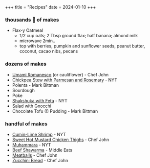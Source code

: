 +++
title = "Recipes"
date = 2024-01-10
+++

### thousands :exploding_head: of makes
- Flax-y Oatmeal
  - 1/2 cup oats; 2 Tbsp ground flax; half banana; almond milk
  - microwave 2min..
  - top with berries, pumpkin and sunflower seeds, peanut butter, coconut, cacao nibs, pecans


### dozens of makes
- [Umami Romanesco](https://www.allrecipes.com/recipe/281570/roasted-roman-style-romanesco/) (or cauliflower) - Chef John
- [Chickpea Stew with Parmesan and Rosemary](https://cooking.nytimes.com/recipes/1013535-chickpea-vegetable-soup-with-parmesan-rosemary-and-lemon) - NYT
- Polenta - Mark Bittman
- Sourdough
- Poke
- [Shakshuka with Feta](https://cooking.nytimes.com/recipes/1014721-shakshuka-with-feta) - NYT
- Salad with Gnocchi
- Chocolate Tofu (!) Pudding - Mark Bittman


### handful of makes
- [Cumin-Lime Shrimp](https://cooking.nytimes.com/recipes/1019629-cumin-lime-shrimp-with-ginger) - NYT
- [Sweet Hot Mustard Chicken Thighs](https://www.allrecipes.com/recipe/233170/sweet-hot-mustard-chicken-thighs/) - Chef John
- [Muhammara](https://cooking.nytimes.com/recipes/1017492-muhammara-red-pepper-and-walnut-spread) - NYT
- [Beef Shawarma](https://www.youtube.com/watch?v=tWybyH21dCM) - Middle Eats
- [Meatballs](https://foodwishes.blogspot.com/2007/02/italian-meatballs-lets-get-rolling.html) - Chef John
- [Zucchini Bread](https://www.allrecipes.com/recipe/285397/chef-johns-zucchini-bread/) - Chef John
